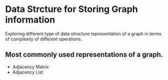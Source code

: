 # Data Strcture for Storing Graph information
Exploring different type of data structure representation of a graph in terms of complexity of different operations.
## Most commonly used representations of a graph.
- Adjacency Matrix
- Adjacency List
